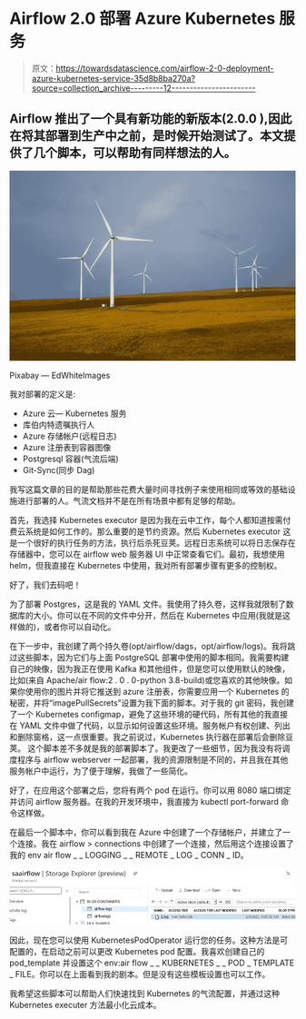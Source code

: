 # Airflow 2.0 部署 Azure Kubernetes 服务

> 原文：<https://towardsdatascience.com/airflow-2-0-deployment-azure-kubernetes-service-35d8b8ba270a?source=collection_archive---------12----------------------->

## Airflow 推出了一个具有新功能的新版本(2.0.0 ),因此在将其部署到生产中之前，是时候开始测试了。本文提供了几个脚本，可以帮助有同样想法的人。

![](img/300e82f72463f4faa6c32156c1622710.png)

Pixabay — EdWhiteImages

我对部署的定义是:

*   Azure 云— Kubernetes 服务
*   库伯内特遗嘱执行人
*   Azure 存储帐户(远程日志)
*   Azure 注册表到容器图像
*   Postgresql 容器(气流后端)
*   Git-Sync(同步 Dag)

我写这篇文章的目的是帮助那些花费大量时间寻找例子来使用相同或等效的基础设施进行部署的人。气流文档并不是在所有场景中都有足够的帮助。

首先，我选择 Kubernetes executor 是因为我在云中工作，每个人都知道按需付费云系统是如何工作的。那么重要的是节约资源。然后 Kubernetes executor 这是一个很好的执行任务的方法，执行后杀死豆荚。远程日志系统可以将日志保存在存储器中，您可以在 airflow web 服务器 UI 中正常查看它们。最初，我想使用 helm，但我直接在 Kubernetes 中使用，我对所有部署步骤有更多的控制权。

好了，我们去码吧！

为了部署 Postgres，这是我的 YAML 文件。我使用了持久卷，这样我就限制了数据库的大小。你可以在不同的文件中分开，然后在 Kubernetes 中应用(我就是这样做的)，或者你可以自动化。

在下一步中，我创建了两个持久卷(opt/airflow/dags，opt/airflow/logs)。我将跳过这些脚本，因为它们与上面 PostgreSQL 部署中使用的脚本相同。我需要构建自己的映像，因为我正在使用 Kafka 和其他组件，但是您可以使用默认的映像，比如(来自 Apache/air flow:2 . 0 . 0-python 3.8-build)或您喜欢的其他映像。如果你使用你的图片并将它推送到 azure 注册表，你需要应用一个 Kubernetes 的秘密，并将“imagePullSecrets”设置为我下面的脚本。对于我的 git 密码，我创建了一个 Kubernetes configmap，避免了这些环境的硬代码，所有其他的我直接在 YAML 文件中做了代码，以显示如何设置这些环境。服务帐户有权创建、列出和删除窗格，这一点很重要。我之前说过，Kubernetes 执行器在部署后会删除豆荚。
这个脚本差不多就是我的部署脚本了。我更改了一些细节，因为我没有将调度程序与 airflow webserver 一起部署，我的资源限制是不同的，并且我在其他服务帐户中运行，为了便于理解，我做了一些简化。

好了，在应用这个部署之后，您将有两个 pod 在运行。你可以用 8080 端口绑定并访问 airflow 服务器。在我的开发环境中，我直接为 kubectl port-forward 命令这样做。

在最后一个脚本中，你可以看到我在 Azure 中创建了一个存储帐户，并建立了一个连接。我在 airflow > connections 中创建了一个连接，然后用这个连接设置了我的 env air flow _ _ LOGGING _ _ REMOTE _ LOG _ CONN _ ID。

![](img/86000ec9497b71e6faf8fcb3e536aecc.png)

因此，现在您可以使用 KubernetesPodOperator 运行您的任务。这种方法是可配置的，在启动之前可以更改 Kubernetes pod 配置。我喜欢创建自己的 pod_template 并设置这个 env:air flow _ _ KUBERNETES _ _ POD _ TEMPLATE _ FILE。你可以在上面看到我的剧本。但是没有这些模板设置也可以工作。

我希望这些脚本可以帮助人们快速找到 Kubernetes 的气流配置，并通过这种 Kubernetes executer 方法最小化云成本。
